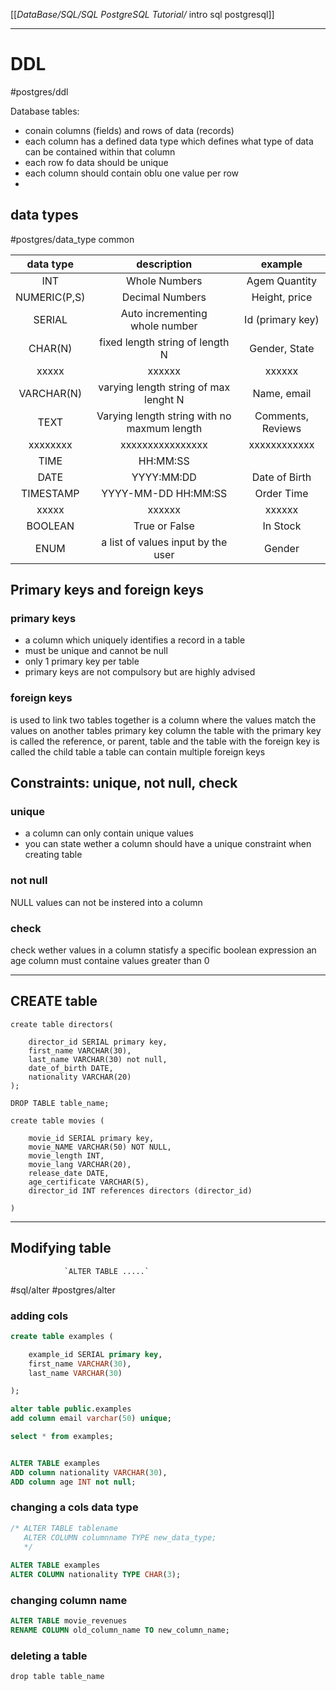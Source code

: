 [[_DataBase/SQL/SQL PostgreSQL Tutorial/_ intro sql postgresql]]


----
# DDL
#postgres/ddl 

Database tables:
- conain columns (fields) and rows of data (records)
- each column has  a defined data type which defines what type of data can be contained within that column
- each row fo data should be unique
- each column should contain oblu one value per row
- 

## data types
#postgres/data_type
common


data type | description | example
:---: | :---: | :---: 
INT | Whole Numbers | Agem Quantity
NUMERIC(P,S) | Decimal Numbers | Height, price
SERIAL | Auto incrementing <br> whole number | Id (primary key)
CHAR(N) | fixed length string of length N | Gender, State
xxxxx| xxxxxx | xxxxxx 
VARCHAR(N)  | varying length string of max lenght N | Name, email
TEXT | Varying length string with no maxmum length| Comments, Reviews
xxxxxxxx| xxxxxxxxxxxxxxxx| xxxxxxxxxxxx
TIME | HH:MM:SS | 
DATE| YYYY:MM:DD | Date of Birth
TIMESTAMP | YYYY-MM-DD HH:MM:SS | Order Time
xxxxx| xxxxxx | xxxxxx 
BOOLEAN | True or False | In Stock
ENUM | a list of values input by the user | Gender


## Primary keys and foreign keys
### primary keys
- a column which uniquely identifies a record in a table
- must be unique and cannot be null
- only 1 primary key per table
- primary keys are not compulsory but are highly advised

### foreign keys
is used to link two tables together
is a column where the values match the values on another tables primary key column
the table with the primary key is called the reference, or parent, table and the table with the foreign key is called the child table
a table can contain multiple foreign keys


## Constraints: unique, not null, check
### unique
- a column can only contain unique values
- you can state wether a column should have a unique constraint when creating table

### not null
NULL values can not be instered into a column

### check 
check wether values in a column statisfy a specific boolean expression
an age column must containe values greater than 0



---
## CREATE table

```postgresql
create table directors(
	
	director_id SERIAL primary key,
	first_name VARCHAR(30),
	last_name VARCHAR(30) not null,
	date_of_birth DATE,
	nationality VARCHAR(20)
);
```

`DROP TABLE table_name;`


```postgresql
create table movies (

	movie_id SERIAL primary key,
	movie_NAME VARCHAR(50) NOT NULL,
	movie_length INT,
	movie_lang VARCHAR(20),
	release_date DATE,
	age_certificate VARCHAR(5),
	director_id INT references directors (director_id)

)
```



---
## Modifying table
				`ALTER TABLE .....`

#sql/alter  #postgres/alter

### adding cols
```sql
create table examples (

	example_id SERIAL primary key,
	first_name VARCHAR(30),
	last_name VARCHAR(30)

);

alter table public.examples 
add column email varchar(50) unique;

select * from examples;


ALTER TABLE examples 
ADD column nationality VARCHAR(30),
ADD column age INT not null;

```

### changing a cols data type
```sql
/* ALTER TABLE tablename
   ALTER COLUMN columnname TYPE new_data_type;
   */
   
ALTER TABLE examples
ALTER COLUMN nationality TYPE CHAR(3);

```


### changing column name
```sql
ALTER TABLE movie_revenues
RENAME COLUMN old_column_name TO new_column_name;
```

### deleting a table
`drop table table_name`



